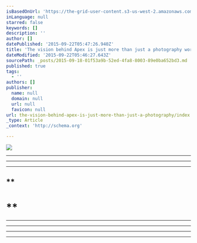 ```yaml
---
isBasedOnUrl: 'https://the-grid-user-content.s3-us-west-2.amazonaws.com/ea14e519-3aa7-4bf7-b1a6-d334ba876108.png'
inLanguage: null
starred: false
keywords: []
description: ''
author: []
datePublished: '2015-09-22T05:47:26.940Z'
title: 'The vision behind Apex is just more than just a photography workshop. It is an opportunity for men to come together and open up possibilities while making lifetime friendships.  '
dateModified: '2015-09-22T05:46:27.643Z'
sourcePath: _posts/2015-09-18-01f53a9b-52ed-4fa8-8003-89e0ba652bd3.md
published: true
tags:
  - ''
authors: []
publisher:
  name: null
  domain: null
  url: null
  favicon: null
url: the-vision-behind-apex-is-just-more-than-just-a-photography/index.html
_type: Article
_context: 'http://schema.org'

---
```

![](https://the-grid-user-content.s3-us-west-2.amazonaws.com/ea14e519-3aa7-4bf7-b1a6-d334ba876108.png)

****

********

************

## **

# **

****
****

********

********